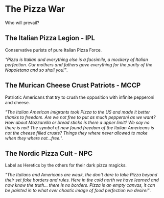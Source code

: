 # The Pizza War

Who will prevail?

## The Italian Pizza Legion - IPL
Conservative purists of pure Italian Pizza Force.

*"Pizza is Italian and everything else is a facsimile, a mockery of Italian perfection. Our mothers and fathers gave everything for the purity of the Napoletana and so shall you!"*.

## The Murican Cheese Crust Patriots - MCCP
Patriotic Americans that try to crush the opposition with infinite pepperoni and cheese.

*"The Italian American imigrants took Pizza to the US and made it better thanks to freedom. Are we not free to put as much pepperoni as we want? How about Mozzarella or bread sticks is there a upper limit? We say no there is not! The symbol of new found freedom of the Italian Americans is not the cheese filled crusts? Things they where never allowed to make when they where not...free."*.

## The Nordic Pizza Cult - NPC
Label as Heretics by the others for their dark pizza magicks.

*"The Italians and Americans are weak, the don't dare to take Pizza beyond their set fake borders and rules. Here in the cold north we have learned and now know the truth... there is no borders. Pizza is an empty canvas, it can be painted in to what ever chaotic image of food perfection we desire!"*.
